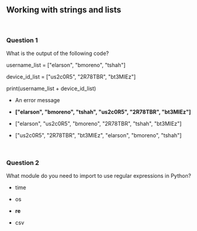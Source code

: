 ## Working with strings and lists


<br>

### Question 1

What is the output of the following code?

username_list  = ["elarson", "bmoreno", "tshah"] 

device_id_list = ["us2c0R5", "2R78TBR", "bt3MIEz"]

print(username_list + device_id_list)


* An error message

* **["elarson", "bmoreno", "tshah", "us2c0R5", "2R78TBR", "bt3MIEz"]**

* ["elarson", "us2c0R5", "bmoreno", "2R78TBR", "tshah", "bt3MIEz"]

* ["us2c0R5", "2R78TBR", "bt3MIEz", "elarson", "bmoreno", "tshah"]


<br>

### Question 2

What module do you need to import to use regular expressions in Python?

* time

* os

* **re**

* csv